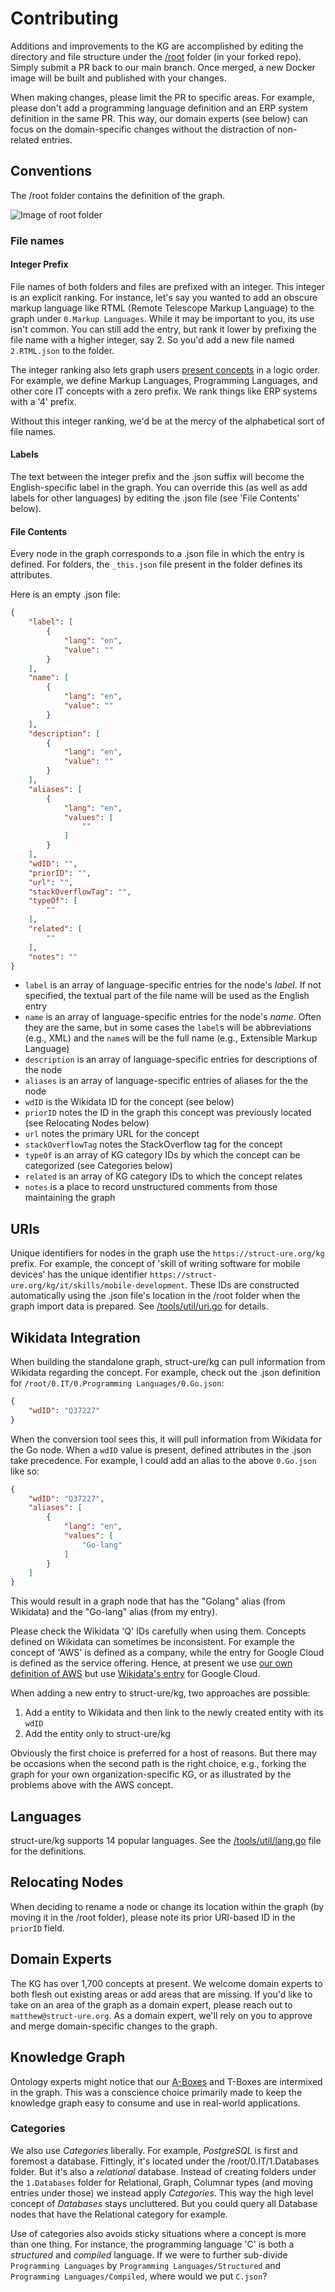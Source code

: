 # Contributing

Additions and improvements to the KG are accomplished by editing the directory and file structure under the [/root](/root) folder (in your forked repo). Simply submit a PR back to our main branch. Once merged, a new Docker image will be built and published with your changes.

When making changes, please limit the PR to specific areas. For example, please don't add a programming language definition and an ERP system definition in the same PR. This way, our domain experts (see below) can focus on the domain-specific changes without the distraction of non-related entries.

## Conventions
The /root folder contains the definition of the graph.

![Image of root folder](/img/root-folder.png)

### File names

#### Integer Prefix
File names of both folders and files are prefixed with an integer. This integer is an explicit ranking. For instance, let's say you wanted to add an obscure markup language like RTML (Remote Telescope Markup Language) to the graph under `0.Markup Languages`. While it may be important to you, its use isn't common. You can still add the entry, but rank it lower by prefixing the file name with a higher integer, say 2. So you'd add a new file named `2.RTML.json` to the folder.

The integer ranking also lets graph users [present concepts](https://struct-ure.github.io/kg/examples/ui-tree/) in a logic order. For example, we define Markup Languages, Programming Languages, and other core IT concepts with a zero prefix. We rank things like ERP systems with a '4' prefix.

Without this integer ranking, we'd be at the mercy of the alphabetical sort of file names.

#### Labels
The text between the integer prefix and the .json suffix will become the English-specific label in the graph. You can override this (as well as add labels for other languages) by editing the .json file (see 'File Contents' below).

#### File Contents

Every node in the graph corresponds to a .json file in which the entry is defined. For folders, the `_this.json` file present in the folder defines its attributes.

Here is an empty .json file:
```json
{
    "label": [
        {
            "lang": "en",
            "value": ""
        }
    ],
    "name": [
        {
            "lang": "en",
            "value": ""
        }
    ],
    "description": [
        {
            "lang": "en",
            "value": ""
        }
    ],
    "aliases": [
        {
            "lang": "en",
            "values": [
                ""
            ]
        }
    ],
    "wdID": "",
    "priorID": "",
    "url": "",
    "stackOverflowTag": "",
    "typeOf": [
        ""
    ],
    "related": [
        ""
    ],
    "notes": ""
}
```
* `label` is an array of language-specific entries for the node's *label*. If not specified, the textual part of the file name will be used as the English entry
* `name` is an array of language-specific entries for the node's *name*. Often they are the same, but in some cases the `label`s will be abbreviations (e.g., XML) and the `name`s will be the full name (e.g., Extensible Markup Language)
* `description` is an array of language-specific entries for descriptions of the node
* `aliases` is an array of language-specific entries of aliases for the the node
* `wdID` is the Wikidata ID for the concept (see below)
* `priorID` notes the ID in the graph this concept was previously located (see Relocating Nodes below)
* `url` notes the primary URL for the concept
* `stackOverflowTag` notes the StackOverflow tag for the concept
* `typeOf` is an array of KG category IDs by which the concept can be categorized (see Categories below)
* `related` is an array of KG category IDs to which the concept relates
* `notes` is a place to record unstructured comments from those maintaining the graph

## URIs
Unique identifiers for nodes in the graph use the `https://struct-ure.org/kg` prefix. For example, the concept of 'skill of writing software for mobile devices' has the unique identifier `https://struct-ure.org/kg/it/skills/mobile-development`. These IDs are constructed automatically using the .json file's location in the /root folder when the graph import data is prepared. See [/tools/util/uri.go](/tools/util/uri.go) for details.

## Wikidata Integration
When building the standalone graph, struct-ure/kg can pull information from Wikidata regarding the concept. For example, check out the .json definition for `/root/0.IT/0.Programming Languages/0.Go.json`:

```json
{
    "wdID": "Q37227"
}
```

When the conversion tool sees this, it will pull information from Wikidata for the Go node. When a `wdID` value is present, defined attributes in the .json take precedence. For example, I could add an alias to the above `0.Go.json` like so:

```json
{
    "wdID": "Q37227",
    "aliases": [
        {
            "lang": "en",
            "values": [
                "Go-lang"
            ]
        }
    ]
}
```
This would result in a graph node that has the "Golang" alias (from Wikidata) and the "Go-lang" alias (from my entry).

Please check the Wikidata 'Q' IDs carefully when using them. Concepts defined on Wikidata can sometimes be inconsistent. For example the concept of 'AWS' is defined as a company, while the entry for Google Cloud is defined as the service offering. Hence, at present we use [our own definition of AWS](/root/0.IT/1.Cloud%20Computing/0.Amazon%20Web%20Services/_this.json) but use [Wikidata's entry](/root/0.IT/1.Cloud%20Computing/0.Google%20Cloud%20Platform/_this.json) for Google Cloud.

When adding a new entry to struct-ure/kg, two approaches are possible:
1. Add a entity to Wikidata and then link to the newly created entity with its `wdID`
2. Add the entity only to struct-ure/kg

Obviously the first choice is preferred for a host of reasons. But there may be occasions when the second path is the right choice, e.g., forking the graph for your own organization-specific KG, or as illustrated by the problems above with the AWS concept.

## Languages
struct-ure/kg supports 14 popular languages. See the [/tools/util/lang.go](/tools/util/lang.go) file for the definitions.

## Relocating Nodes
When deciding to rename a node or change its location within the graph (by moving it in the /root folder), please note its prior URI-based ID in the `priorID` field.

## Domain Experts
The KG has over 1,700 concepts at present. We welcome domain experts to both flesh out existing areas or add areas that are missing. If you'd like to take on an area of the graph as a domain expert, please reach out to `matthew@struct-ure.org`. As a domain expert, we'll rely on you to approve and merge domain-specific changes to the graph.

## Knowledge Graph
Ontology experts might notice that our [A-Boxes](https://en.wikipedia.org/wiki/Abox) and T-Boxes are intermixed in the graph. This was a conscience choice primarily made to keep the knowledge graph easy to consume and use in real-world applications. 

### Categories
We also use *Categories* liberally. For example, *PostgreSQL* is first and foremost a database. Fittingly, it's located under the /root/0.IT/1.Databases folder. But it's also a *relational* database. Instead of creating folders under the `1.Databases` folder for Relational, Graph, Columnar types (and moving entries under those) we instead apply *Categories*. This way the high level concept of *Databases* stays uncluttered. But you could query all Database nodes that have the Relational category for example.

Use of categories also avoids sticky situations where a concept is more than one thing. For instance, the programming language 'C' is both a *structured* and *compiled* language. If we were to further sub-divide `Programming Languages` by `Programming Languages/Structured` and `Programming Languages/Compiled`, where would we put `C.json`?

